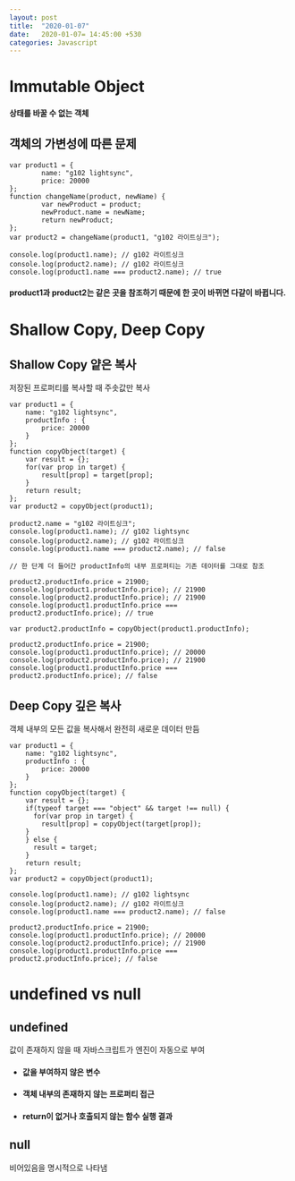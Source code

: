 ```yaml
---
layout: post
title:  "2020-01-07"
date:   2020-01-07= 14:45:00 +530
categories: Javascript
---
```


# Immutable Object   

#### 상태를 바꿀 수 없는 객체   

## 객체의 가변성에 따른 문제
```
var product1 = { 
        name: "g102 lightsync",
        price: 20000
};
function changeName(product, newName) {
        var newProduct = product;
        newProduct.name = newName;
        return newProduct;
};
var product2 = changeName(product1, "g102 라이트싱크");

console.log(product1.name); // g102 라이트싱크
console.log(product2.name); // g102 라이트싱크
console.log(product1.name === product2.name); // true
```   
#### product1과 product2는 같은 곳을 참조하기 때문에 한 곳이 바뀌면 다같이 바뀝니다.

# Shallow Copy, Deep Copy   
## Shallow Copy 얕은 복사   
저장된 프로퍼티를 복사할 때 주솟값만 복사
```
var product1 = { 
    name: "g102 lightsync",
    productInfo : {
        price: 20000
    }
};
function copyObject(target) {
    var result = {};
    for(var prop in target) {
        result[prop] = target[prop];
    }
    return result;
};
var product2 = copyObject(product1);

product2.name = "g102 라이트싱크";
console.log(product1.name); // g102 lightsync
console.log(product2.name); // g102 라이트싱크
console.log(product1.name === product2.name); // false

// 한 단계 더 들어간 productInfo의 내부 프로퍼티는 기존 데이터를 그대로 참조

product2.productInfo.price = 21900;
console.log(product1.productInfo.price); // 21900
console.log(product2.productInfo.price); // 21900
console.log(product1.productInfo.price === product2.productInfo.price); // true

var product2.productInfo = copyObject(product1.productInfo);

product2.productInfo.price = 21900;
console.log(product1.productInfo.price); // 20000
console.log(product2.productInfo.price); // 21900
console.log(product1.productInfo.price === product2.productInfo.price); // false
```
## Deep Copy 깊은 복사
객체 내부의 모든 값을 복사해서 완전히 새로운 데이터 만듬
```
var product1 = { 
    name: "g102 lightsync",
    productInfo : {
        price: 20000
    }
};
function copyObject(target) {
    var result = {};
    if(typeof target === "object" && target !== null) {
      for(var prop in target) {
        result[prop] = copyObject(target[prop]);
    }
    } else {
      result = target;
    }
    return result;
};
var product2 = copyObject(product1);

console.log(product1.name); // g102 lightsync
console.log(product2.name); // g102 라이트싱크
console.log(product1.name === product2.name); // false

product2.productInfo.price = 21900;
console.log(product1.productInfo.price); // 20000
console.log(product2.productInfo.price); // 21900
console.log(product1.productInfo.price === product2.productInfo.price); // false
```

# undefined vs null    
## undefined   
값이 존재하지 않을 때 자바스크립트가 엔진이 자동으로 부여
   + #### 값을 부여하지 않은 변수
   + #### 객체 내부의 존재하지 않는 프로퍼티 접근
   + #### return이 없거나 호출되지 않는 함수 실행 결과   
        
## null   
비어있음을 명시적으로 나타냄
